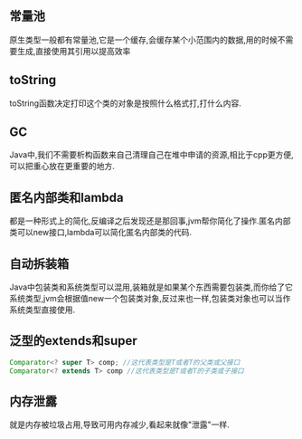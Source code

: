 ## 常量池

原生类型一般都有常量池,它是一个缓存,会缓存某个小范围内的数据,用的时候不需要生成,直接使用其引用以提高效率

## toString

toString函数决定打印这个类的对象是按照什么格式打,打什么内容.

## GC

Java中,我们不需要析构函数来自己清理自己在堆中申请的资源,相比于cpp更方便,可以把重心放在更重要的地方.

## 匿名内部类和lambda

都是一种形式上的简化,反编译之后发现还是那回事,jvm帮你简化了操作.匿名内部类可以new接口,lambda可以简化匿名内部类的代码.

## 自动拆装箱

Java中包装类和系统类型可以混用,装箱就是如果某个东西需要包装类,而你给了它系统类型,jvm会根据值new一个包装类对象,反过来也一样,包装类对象也可以当作系统类型直接使用.

## 泛型的extends和super

```Java
Comparator<? super T> comp; //这代表类型是T或者T的父类或父接口
Comparator<? extends T> comp //这代表类型是T或者T的子类或子接口
```

## 内存泄露

就是内存被垃圾占用,导致可用内存减少,看起来就像"泄露"一样.
